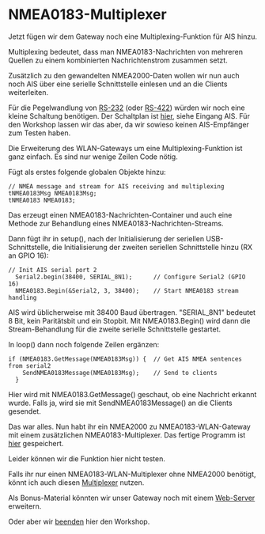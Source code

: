 # NMEA0183-Multiplexer

Jetzt fügen wir dem Gateway noch eine Multiplexing-Funktion für AIS hinzu.

Multiplexing bedeutet, dass man NMEA0183-Nachrichten von mehreren Quellen zu einem kombinierten Nachrichtenstrom zusammen setzt.

Zusätzlich zu den gewandelten NMEA2000-Daten wollen wir nun auch noch AIS über eine serielle Schnittstelle einlesen und an die Clients weiterleiten.

Für die Pegelwandlung von [RS-232](https://de.wikipedia.org/wiki/RS-232) (oder [RS-422](https://de.wikipedia.org/wiki/EIA-422)) würden  wir noch eine kleine Schaltung benötigen. Der Schaltplan ist [hier](https://github.com/AK-Homberger/NMEA2000WifiGateway-with-ESP32), siehe Eingang AIS. Für den Workshop lassen wir das aber, da wir sowieso keinen AIS-Empfänger zum Testen haben.

Die Erweiterung des WLAN-Gateways um eine Multiplexing-Funktion ist ganz einfach. Es sind nur wenige Zeilen Code nötig.

Fügt als erstes folgende globalen Objekte hinzu:
```
// NMEA message and stream for AIS receiving and multiplexing
tNMEA0183Msg NMEA0183Msg;
tNMEA0183 NMEA0183;
```
Das erzeugt einen NMEA0183-Nachrichten-Container und auch eine Methode zur Behandlung eines NMEA0183-Nachrichten-Streams.

Dann fügt ihr in setup(), nach der Initialisierung der seriellen USB-Schnittstelle, die Initialisierung der zweiten seriellen Schnittstelle hinzu (RX an GPIO 16):

```
// Init AIS serial port 2
  Serial2.begin(38400, SERIAL_8N1);      // Configure Serial2 (GPIO 16)
  NMEA0183.Begin(&Serial2, 3, 38400);    // Start NMEA0183 stream handling
```
AIS wird üblicherweise mit 38400 Baud übertragen. "SERIAL_8N1" bedeutet 8 Bit, kein Paritätsbit und  ein Stopbit. Mit NMEA0183.Begin() wird dann die Stream-Behandlung für die zweite serielle Schnittstelle gestartet.


In loop() dann noch folgende Zeilen ergänzen:

```
if (NMEA0183.GetMessage(NMEA0183Msg)) {  // Get AIS NMEA sentences from serial2
    SendNMEA0183Message(NMEA0183Msg);    // Send to clients
  }
```
Hier wird mit NMEA0183.GetMessage() geschaut, ob eine Nachricht erkannt wurde. Falls ja, wird sie mit SendNMEA0183Message() an die Clients gesendet.

Das war alles. Nun habt ihr ein NMEA2000 zu NMEA0183-WLAN-Gateway mit einem zusätzlichen NMEA0183-Multiplexer.
Das fertige Programm ist [hier](https://github.com/AK-Homberger/NMEA2000-Workshop/blob/main/Software/NMEA2000-WLAN-Gateway2/NMEA2000-WLAN-Gateway2.ino) gespeichert.

Leider können wir die Funktion hier nicht testen.

Falls ihr nur einen NMEA0183-WLAN-Multiplexer ohne NMEA2000 benötigt, könnt ich auch diesen [Multiplexer](https://github.com/AK-Homberger/NMEA0183-WiFi-Multiplexer) nutzen.

Als Bonus-Material könnten wir unser Gateway noch mit einem [Web-Server](https://github.com/AK-Homberger/NMEA2000-Workshop/blob/main/Docs/WLAN-GW4.md) erweitern.

Oder aber wir [beenden](https://github.com/AK-Homberger/NMEA2000-Workshop/blob/main/Docs/Ende.md) hier den Workshop.
